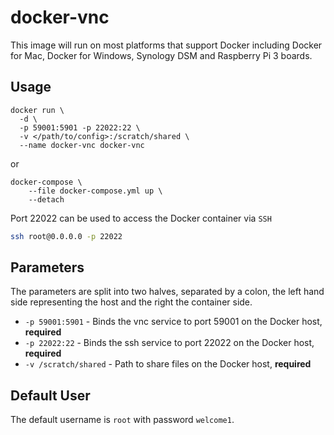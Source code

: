 # docker-vnc

This image will run on most platforms that support Docker including Docker for Mac, Docker for Windows, Synology DSM and Raspberry Pi 3 boards.

## Usage

```shell
docker run \
  -d \
  -p 59001:5901 -p 22022:22 \
  -v </path/to/config>:/scratch/shared \
  --name docker-vnc docker-vnc
```

or

```shell
docker-compose \
    --file docker-compose.yml up \
    --detach
```

Port 22022 can be used to access the Docker container via `SSH`

```bash
ssh root@0.0.0.0 -p 22022
```

## Parameters

The parameters are split into two halves, separated by a colon, the left hand side representing the host and the right the container side.

* `-p 59001:5901` - Binds the vnc service to port 59001 on the Docker host, **required**
* `-p 22022:22` - Binds the ssh service to port 22022 on the Docker host, **required**
* `-v /scratch/shared` - Path to share files on the Docker host, **required**

## Default User

The default username is `root` with password `welcome1`.